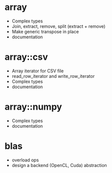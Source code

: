 array
=====

* Complex types
* Join, extract, remove, split (extract + remove)
* Make generic transpose in place
* documentation

array::csv
==========

* Array iterator for CSV file
* read_row_iterator and write_row_iterator
* Complex types
* documentation

array::numpy
============

* Complex types
* documentation

blas
====

* overload ops
* design a backend (OpenCL, Cuda) abstraction
